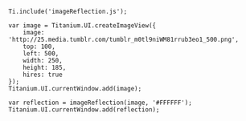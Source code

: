     Ti.include('imageReflection.js');
    
	var image = Titanium.UI.createImageView({
		image: 'http://25.media.tumblr.com/tumblr_m0tl9niWM81rrub3eo1_500.png',
		top: 100,
		left: 500,
		width: 250,
		height: 185,
		hires: true
	});
	Titanium.UI.currentWindow.add(image);
	
	var reflection = imageReflection(image, '#FFFFFF');
	Titanium.UI.currentWindow.add(reflection);